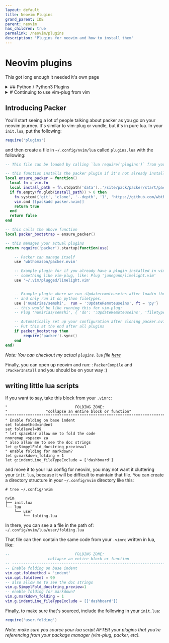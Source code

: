 ```yaml
---
layout: default
title: Neovim Plugins
grand_parent: IDE
parent: neovim
has_children: true
permalink: /neovim/plugins
description: "Plugins for neovim and how to install them"
---
```


# Neovim plugins
This got long enough it needed it's own page

<details>
  <summary>## Python / Python3 Plugins</summary>

  If you run into a bunch of errors about vim not being compiled with python3,
  then you probably need to first install `pynvim`, which helps with this:

  ```bash
  python3.10 -m pip install --user --upgrade pynvim
  ```

  After that, all my plugins worked find as they do in vim.

</details>

<details>
  <summary># Continuing to use vim-plug from vim</summary>

  ## Source Plugins for vim/neovim in the same location
  Having to install a package twice in two different locations is silly and makes
  maintanence and updates more of a chore. Pick a location, and stick with it,
  but to do this in vimscript with both an `init.vim` from neovim and a `.vimrc`
  being sourced for regular vim, we get into slightly more complicated territory,
  and kind of repetitive. The quick way I found was to have a section in your 
  `.vimrc` like this:
  
  ```vim
  " this means: don't run this part in if we're using neovim
  if !has('nvim')
  
      call plug#begin()
  
      " put all your vim plugins here, but don't include anything that only works
      " in neovim (e.g. semshi)
  
      " example plugin that works in vim/neovim: This is helpful for markdown
      Plug 'junegunn/limelight.vim'
  
      call plug#end()
  
  endif
  ```
  
  and then in your `init.vim`, have something like this AFTER you source your 
  `.vimrc`, so that vim-plug knows where to source your plugin exactly:
  
  ```vim
  source ~/.vimrc
  
  call plug#begin()
  " put all your vim plugins here, but don't include anything that only works
  " in neovim (e.g. semshi)
  
  " example plugin that works in vim/neovim: This is helpful for markdown
  Plug 'junegunn/limelight.vim', {'dir': '~/.vim/plugged/limelight.vim'}
  
  " Example plugin that only works in neovim: this is helpful for python highlighting
  Plug 'numirias/semshi', { 'do': ':UpdateRemotePlugins' }
  
  call plug#end()
  ```

</details>

## Introducing Packer
You'll start seeing a lot of people talking about packer as you go on your neovim
journey. It's similar to vim-plug or vundle, but it's in pure lua. In your `init.lua`,
put the following:

```lua
require('plugins')
```

and then create a file in `~/.config/nvim/lua` called `plugins.lua` with the following:

```lua
-- This file can be loaded by calling `lua require('plugins')` from your init.vim

-- this function installs the packer plugin if it's not already installed
local ensure_packer = function()
  local fn = vim.fn
  local install_path = fn.stdpath('data')..'/site/pack/packer/start/packer.nvim'
  if fn.empty(fn.glob(install_path)) > 0 then
    fn.system({'git', 'clone', '--depth', '1', 'https://github.com/wbthomason/packer.nvim', install_path})
    vim.cmd [[packadd packer.nvim]]
    return true
  end
  return false
end

-- this calls the above function
local packer_bootstrap = ensure_packer()

-- this manages your actual plugins
return require('packer').startup(function(use)

    -- Packer can manage itself
    use 'wbthomason/packer.nvim'

    -- Example plugin for if you already have a plugin installed in vim with
    -- something like vim-plug, like: Plug 'junegunn/limelight.vim'
    use '~/.vim/plugged/limelight.vim'


    -- Example plugin where we run :Updateremoteuseins after loadin the plugin
    -- and only run it on python filetypes. 
    use {'numirias/semshi',  run = ':UpdateRemoteuseins', ft = 'py'}
    -- this would be like running this for vim-plug:
    -- Plug 'numirias/semshi', { 'do': ':UpdateRemoteuseins', 'filetype': 'py' }

    -- Automatically set up your configuration after cloning packer.nvim
    -- Put this at the end after all plugins
    if packer_bootstrap then
        require('packer').sync()
    end
end)
```

_Note: You can checkout my actual `plugins.lua` file [here](https://github.com/jessebot/dot_files/blob/main/.config/nvim/lua/plugins.lua)_

Finally, you can open up neovim and run: `:PackerCompile` and `:PackerInstall`
and you should be on your way :)

## writing little lua scripts

If you want to say, take this block from your `.vimrc`:

```vim
"                              FOLDING ZONE:
"                 "collapse an entire block or function"
""""""""""""""""""""""""""""""""""""""""""""""""""""""""""""""""""""""""""""""
" Enable folding on base indent
set foldmethod=indent
set foldlevel=99
" let spacebar allow me to fold the code
nnoremap <space> za
" also allow me to see the doc strings
let g:SimpylFold_docstring_preview=1
" enable folding for markdown?
let g:markdown_folding = 1
let g:indentLine_fileTypeExclude = ['dashboard']
```

and move it to your lua config for neovim, you may not want it cluttering your
`init.lua`, because it will be difficult to maintain that file. You can create
a directory structure in your `~/.config/nvim` directory like this:

```
# tree ~/.config/nvim

nvim
├── init.lua
└── lua
    └── user
        └── folding.lua
```

In there, you can see a  a file in the path of:
`~/.config/nvim/lua/user/folding.lua`

That file can then contain the same code from your `.vimrc` written in lua, like:

```lua
--                             FOLDING ZONE:
--                 collapse an entire block or function
-- ---------------------------------------------------------------------------
-- Enable folding on base indent
vim.opt.foldmethod = 'indent'
vim.opt.foldlevel = 99
-- also allow me to see the doc strings
vim.g.SimpylFold_docstring_preview=1
-- enable folding for markdown?
vim.g.markdown_folding = 1
vim.g.indentLine_fileTypeExclude = [['dashboard']]
```

Finally, to make sure that's sourced, include the following in your `init.lua`:

```lua
require('user.folding')
```

_Note: make sure you source your lua script AFTER your plugins that you're referencing from your package manager (vim-plug, packer, etc)._

